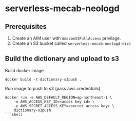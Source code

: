 # serverless-mecab-neologd

## Prerequisites
1. Create an AIM user with `AmazonS3FullAccess` privilage.
2. Create an S3 bucket called `serverless-mecab-neologd-dict`

## Build the dictionary and upload to s3
Build docker image
```shell
docker build -t dictionary-s3push .
```

Run image to push to s3 (pass aws credentials)
```shell
docker run -e AWS_DEFAULT_REGION=ap-northeast-1 \
    -e AWS_ACCESS_KEY_ID=<acces key id> \
    -e AWS_SECRET_ACCESS_KEY=<secret access key> \
    dictionary-s3push
```shell
